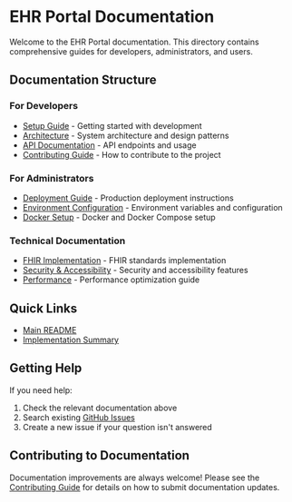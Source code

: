 # EHR Portal Documentation

Welcome to the EHR Portal documentation. This directory contains comprehensive guides for developers, administrators, and users.

## Documentation Structure

### For Developers

- [Setup Guide](./SETUP.md) - Getting started with development
- [Architecture](./ARCHITECTURE.md) - System architecture and design patterns
- [API Documentation](../API_DOCUMENTATION.md) - API endpoints and usage
- [Contributing Guide](./CONTRIBUTING.md) - How to contribute to the project

### For Administrators

- [Deployment Guide](./DEPLOYMENT.md) - Production deployment instructions
- [Environment Configuration](./ENVIRONMENT.md) - Environment variables and configuration
- [Docker Setup](./DOCKER.md) - Docker and Docker Compose setup

### Technical Documentation

- [FHIR Implementation](../FHIR_IMPLEMENTATION.md) - FHIR standards implementation
- [Security & Accessibility](../SECURITY_ACCESSIBILITY.md) - Security and accessibility features
- [Performance](../PERFORMANCE.md) - Performance optimization guide

## Quick Links

- [Main README](../README.md)
- [Implementation Summary](../IMPLEMENTATION_SUMMARY.md)

## Getting Help

If you need help:

1. Check the relevant documentation above
2. Search existing [GitHub Issues](https://github.com/niksbanna/ehr-portal/issues)
3. Create a new issue if your question isn't answered

## Contributing to Documentation

Documentation improvements are always welcome! Please see the [Contributing Guide](./CONTRIBUTING.md) for details on how to submit documentation updates.
